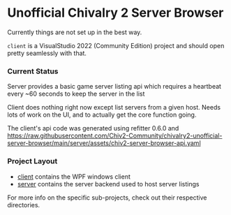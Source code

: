 # Unofficial Chivalry 2 Server Browser

Currently things are not set up in the best way.  

`client` is a VisualStudio 2022 (Community Edition) project and should open pretty seamlessly with that. 

### Current Status

Server provides a basic game server listing api which requires a heartbeat every ~60 seconds to keep the server in the list

Client does nothing right now except list servers from a given host. Needs lots of work on the UI, and to actually get the core function going.  

The client's api code was generated using refitter 0.6.0 and https://raw.githubusercontent.com/Chiv2-Community/chivalry2-unofficial-server-browser/main/server/assets/chiv2-server-browser-api.yaml

### Project Layout

* [client](./client) contains the WPF windows client
* [server](./server) contains the server backend used to host server listings

For more info on the specific sub-projects, check out their respective directories.
